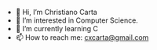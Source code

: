 - 👋 Hi, I’m Christiano Carta
- 👀 I’m interested in Computer Science.
- 🌱 I’m currently learning C
- 📫 How to reach me: cxcarta@gmail.com

<!---
TerrariaIssues/TerrariaIssues is a ✨ special ✨ repository because its `README.md` (this file) appears on your GitHub profile.
You can click the Preview link to take a look at your changes.
--->
